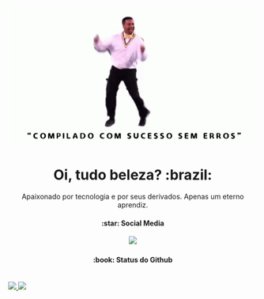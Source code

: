 <p align="center"><img src="https://github.com/JonanthaW/JonanthaW/blob/master/compilado.gif#gh-light-mode-only" alt="Compilado com sucesso" width="550"/></p>

<h1 align="center">Oi, tudo beleza? :brazil:</h1>
<p align="center">Apaixonado por tecnologia e por seus derivados. Apenas um eterno aprendiz.</p>

  <div align="center">
    <h4>:star: Social Media</h4>
    <a href="https://www.linkedin.com/in/jonanthaw/"><img src="https://img.shields.io/badge/LinkedIn-0077B5?style=for-the-badge&logo=linkedin&logoColor=white"></img></a>
  </div>


<div align="justify">
 <h4 align="center">:book: Status do Github</h4></br>
<a href="https://github.com/JonanthaW/github-readme-stats">
  <img src="https://github-readme-stats.vercel.app/api?username=JonanthaW&show_icons=true" />
</a>
<a href="https://github.com/JonanthaW/convoychat">
  <img src="https://github-readme-stats.vercel.app/api/top-langs/?username=JonanthaW" />
</a>
                                                                                     </div>
                                                                                    

<!--
**JonanthaW/JonanthaW** is a ✨ _special_ ✨ repository because its `README.md` (this file) appears on your GitHub profile.

---
